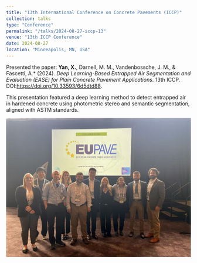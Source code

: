 ```yaml
---
title: "13th International Conference on Concrete Pavements (ICCP)"
collection: talks
type: "Conference"
permalink: "/talks/2024-08-27-iccp-13"
venue: "13th ICCP Conference"
date: 2024-08-27
location: "Minneapolis, MN, USA"
---
```


Presented the paper:
**Yan, X.**, Darnell, M. M., Vandenbossche, J. M., & Fascetti, A.* (2024). *Deep Learning-Based Entrapped Air Segmentation and Evaluation (EASE) for Plain Concrete Pavement Applications*. 13th ICCP. DOI:https://doi.org/10.33593/6d5dtd88.

This presentation featured a deep learning method to detect entrapped air in hardened concrete using photometric stereo and semantic segmentation, aligned with ASTM standards.

<img src='/images/Talks_13thICCP.jpg' alt='Talk illustration'>